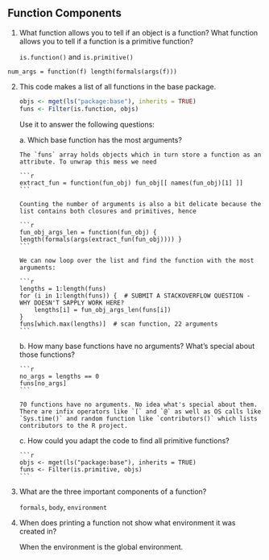 Function Components
-------------------

 1.  What function allows you to tell if an object is a function?
     What function allows you to tell if a function is a primitive function?

     `is.function()` and `is.primitive()`

    num_args = function(f) length(formals(args(f)))

 2. This code makes a list of all functions in the base package.
    ```r
    objs <- mget(ls("package:base"), inherits = TRUE)
    funs <- Filter(is.function, objs)
    ```

    Use it to answer the following questions:

     a. Which base function has the most arguments?

        The `funs` array holds objects which in turn store a function as an attribute. To unwrap this mess we need

        ```r
        extract_fun = function(fun_obj) fun_obj[[ names(fun_obj)[1] ]]
        ```

        Counting the number of arguments is also a bit delicate because the list contains both closures and primitives, hence

        ```r
        fun_obj_args_len = function(fun_obj) { length(formals(args(extract_fun(fun_obj)))) }
        ```

        We can now loop over the list and find the function with the most arguments:

        ```r
        lengths = 1:length(funs)
        for (i in 1:length(funs)) {  # SUBMIT A STACKOVERFLOW QUESTION - WHY DOESN'T SAPPLY WORK HERE?
            lengths[i] = fun_obj_args_len(funs[i])
        }
        funs[which.max(lengths)]  # scan function, 22 arguments
        ```

     b. How many base functions have no arguments?
        What’s special about those functions?

        ```r
        no_args = lengths == 0
        funs[no_args]
        ```

        70 functions have no arguments. No idea what's special about them. There are infix operators like `[` and `@` as well as OS calls like `Sys.time()` and random function like `contributors()` which lists contributors to the R project.

     c. How could you adapt the code to find all primitive functions?

        ```r
        objs <- mget(ls("package:base"), inherits = TRUE)
        funs <- Filter(is.primitive, objs)
        ```

 3. What are the three important components of a function?

    `formals`, `body`, `environment`

 4. When does printing a function not show what environment it was created in?

    When the environment is the global environment.
